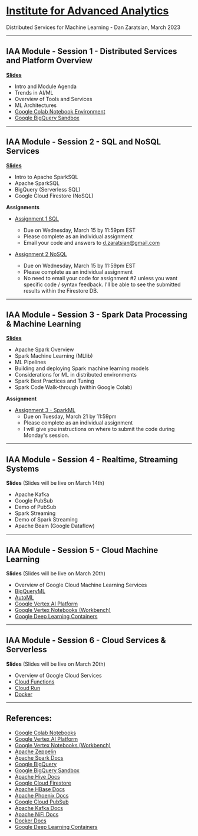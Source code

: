 # [Institute for Advanced Analytics](https://analytics.ncsu.edu/)
Distributed Services for Machine Learning - Dan Zaratsian, March 2023


---
## IAA Module - Session 1 - Distributed Services and Platform Overview

[**Slides**](https://docs.google.com/presentation/d/1CC03MXct8pW9DblZ4i7sICcYlbXg81xgyB1DLtDh_ig/edit?usp=sharing)

* Intro and Module Agenda
* Trends in AI/ML
* Overview of Tools and Services
* ML Architectures
* [Google Colab Notebook Environment](https://colab.sandbox.google.com/)
* [Google BigQuery Sandbox](https://console.cloud.google.com/bigquery)

---
## IAA Module - Session 2 - SQL and NoSQL Services

[**Slides**](https://docs.google.com/presentation/d/1zB7K2ud91WOKuCENic4WNLz6lSqJ0yUbijYQJ3HbFU0/edit?usp=sharing)

* Intro to Apache SparkSQL
* Apache SparkSQL
* BigQuery (Serverless SQL)
* Google Cloud Firestore (NoSQL)

**Assignments**
* [Assignment 1 SQL](./session_02/Assignment_1_SQL.md)
  - Due on Wednesday, March 15 by 11:59pm EST
  - Please complete as an individual assignment
  - Email your code and answers to d.zaratsian@gmail.com

* [Assignment 2 NoSQL](./session_02/Assignment_2_NoSQL.ipynb)
  - Due on Wednesday, March 15 by 11:59pm EST
  - Please complete as an individual assignment
  - No need to email your code for assignment #2 unless you want specific code / syntax feedback. I'll be able to see the submitted results within the Firestore DB.

---
## IAA Module - Session 3 - Spark Data Processing & Machine Learning

[**Slides**](https://docs.google.com/presentation/d/1JG4nMPv1ryovSpZG62XGS0frzpb0c82EEincZZ7acMU/edit?usp=sharing)

* Apache Spark Overview
* Spark Machine Learning (MLlib)
* ML Pipelines
* Building and deploying Spark machine learning models
* Considerations for ML in distributed environments
* Spark Best Practices and Tuning
* Spark Code Walk-through (within Google Colab)

**Assignment**
* [Assignment 3 - SparkML](./session_03/Spark_ML_Assignment_template.ipynb)
  - Due on Tuesday, March 21 by 11:59pm
  - Please complete as an individual assignment
  - I will give you instructions on where to submit the code during Monday's session.

---
## IAA Module - Session 4 - Realtime, Streaming Systems

**Slides** (Slides will be live on March 14th)

* Apache Kafka
* Google PubSub
* Demo of PubSub
* Spark Streaming
* Demo of Spark Streaming
* Apache Beam (Google Dataflow)

---
## IAA Module - Session 5 - Cloud Machine Learning

**Slides** (Slides will be live on March 20th)

* Overview of Google Cloud Machine Learning Services
* [BigQueryML](https://cloud.google.com/bigquery-ml/docs/introduction)
* [AutoML](https://cloud.google.com/automl)
* [Google Vertex AI Platform](https://cloud.google.com/vertex-ai/docs/start/introduction-unified-platform)
* [Google Vertex Notebooks (Workbench)](https://cloud.google.com/vertex-ai/docs/workbench/introduction)
* [Google Deep Learning Containers](https://cloud.google.com/deep-learning-containers/docs/choosing-container)

---
## IAA Module - Session 6 - Cloud Services & Serverless

**Slides** (Slides will be live on March 20th)

* Overview of Google Cloud Services
* [Cloud Functions](https://cloud.google.com/functions)
* [Cloud Run](https://cloud.google.com/run)
* [Docker](https://docs.docker.com/)

---

## References:

* [Google Colab Notebooks](https://colab.sandbox.google.com)
* [Google Vertex AI Platform](https://cloud.google.com/vertex-ai/docs/start/introduction-unified-platform)
* [Google Vertex Notebooks (Workbench)](https://cloud.google.com/vertex-ai/docs/workbench/introduction)
* [Apache Zeppelin](https://zeppelin.apache.org/)
* [Apache Spark Docs](https://spark.apache.org/docs/latest/)
* [Google BigQuery](https://cloud.google.com/bigquery/what-is-bigquery)
* [Google BigQuery Sandbox](https://console.cloud.google.com/bigquery)
* [Apache Hive Docs](https://cwiki.apache.org/confluence/display/Hive/GettingStarted)
* [Google Cloud Firestore](https://cloud.google.com/firestore/docs)
* [Apache HBase Docs](https://hbase.apache.org/book.html)
* [Apache Phoenix Docs](https://phoenix.apache.org/)
* [Google Cloud PubSub](https://cloud.google.com/pubsub/docs/concepts)
* [Apache Kafka Docs](https://kafka.apache.org/20/documentation.html)
* [Apache NiFi Docs](https://nifi.apache.org/docs.html)
* [Docker Docs](https://docs.docker.com/)
* [Google Deep Learning Containers](https://cloud.google.com/deep-learning-containers/docs/choosing-container)
